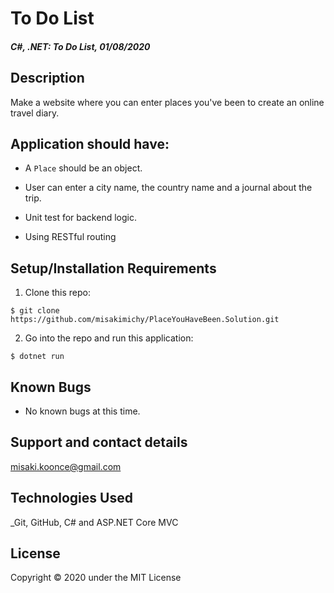 # To Do List

#### _C#, .NET: To Do List, 01/08/2020_

## Description
Make a website where you can enter places you've been to create an online travel diary.

## Application should have:
- A `Place` should be an object.

- User can enter a city name, the country name and a journal about the trip.

- Unit test for backend logic.

- Using RESTful routing

## Setup/Installation Requirements

1. Clone this repo:
```
$ git clone https://github.com/misakimichy/PlaceYouHaveBeen.Solution.git
```

2. Go into the repo and run this application:
```
$ dotnet run
```

## Known Bugs
* No known bugs at this time.

## Support and contact details
 misaki.koonce@gmail.com

## Technologies Used
_Git, GitHub, C# and ASP.NET Core MVC


## License
Copyright © 2020 under the MIT License